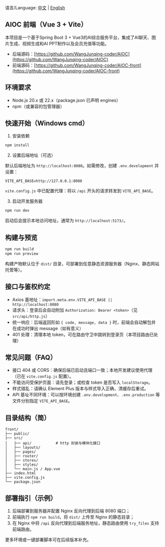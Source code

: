 语言/Language: [中文](README.zh-CN.md) | [English](README.en.md)

## AIOC 前端（Vue 3 + Vite）

本项目是一个基于Spring Boot 3 + Vue3的AI综合服务平台，集成了AI聊天、图片生成、视频生成和AI PPT制作以及会员充值等功能。
* 后端源码：[https://github.com/WangJunqing-coder/AIOC](https://github.com/WangJunqing-coder/AIOC)
* 前端源码：[https://github.com/WangJunqing-coder/AIOC-front](https://github.com/WangJunqing-coder/AIOC-front)
## 环境要求

- Node.js 20.x 或 22.x（package.json 已声明 engines）
- npm（或兼容的包管理器）

## 快速开始（Windows cmd）

1) 安装依赖

```bat
npm install
```

2) 设置后端地址（可选）

默认后端地址为 `http://localhost:8080`。如需修改，创建 `.env.development` 并设置：

```env
VITE_API_BASE=http://127.0.0.1:8080
```

`vite.config.js` 中已配置代理：将以 `/api` 开头的请求转发到 `VITE_API_BASE`。

3) 启动开发服务器

```bat
npm run dev
```

启动后会提示本地访问地址，通常为 `http://localhost:5173/`。

## 构建与预览

```bat
npm run build
npm run preview
```

构建产物默认位于 `dist/` 目录，可部署到任意静态资源服务器（Nginx、静态网站托管等）。

## 接口与鉴权约定

- Axios 基地址：`import.meta.env.VITE_API_BASE || http://localhost:8080`
- 请求头：登录后会自动附加 `Authorization: Bearer <token>`（见 `src/api/http.js`）
- 统一响应：后端返回形如 `{ code, message, data }` 时，前端会自动解包并在成功时弹出 message（如有意义）
- 401 处理：清理本地 token，可在路由守卫中跳转到登录页（本项目路由已处理）

## 常见问题（FAQ）

- 接口 404 或 CORS：确保后端已启动且端口一致；本地开发建议使用代理（已在 `vite.config.js` 配置）。
- 不能访问受保护页面：请先登录；或检查 token 是否写入 `localStorage`。
- 样式错乱：请确认 Element Plus 版本与样式导入正确，清缓存后重试。
- API 基址不同环境：可以按环境创建 `.env.development`、`.env.production` 等文件分别指定 `VITE_API_BASE`。

## 目录结构（简）

```
front/
├── public/
├── src/
│   ├── api/           # http 封装与模块化接口
│   ├── layouts/
│   ├── pages/
│   ├── router/
│   ├── stores/
│   ├── styles/
│   └── main.js / App.vue
├── index.html
├── vite.config.js
└── package.json
```

## 部署指引（示例）

1) 后端部署到服务器并配置 Nginx 反向代理到后端 8080 端口；
2) 前端执行 `npm run build`，将 `dist/` 上传至 Nginx 的静态目录；
3) 在 Nginx 中将 `/api` 反向代理到后端服务地址，静态路由使用 `try_files` 支持前端路由。

更多环境或一键部署脚本可在后续版本补充。
